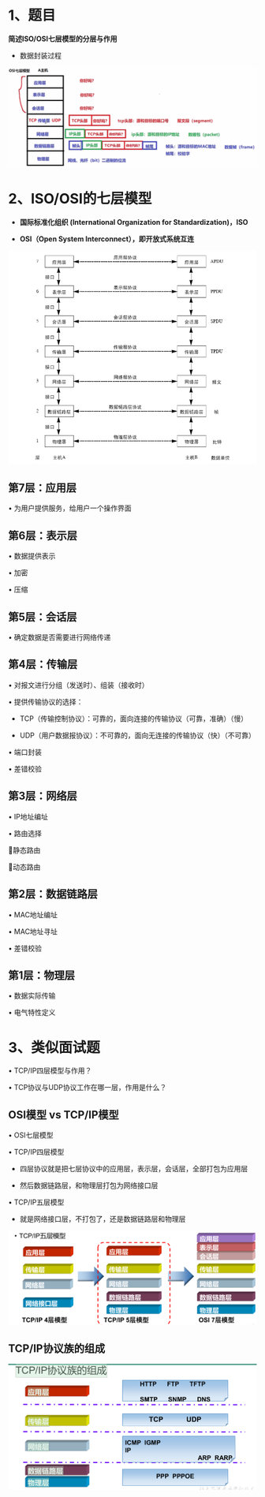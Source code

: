 # 1、题目

**简述ISO/OSI七层模型的分层与作用**

- 数据封装过程

![](images/WEBRESOURCE7fc2c81379924d9eb8233b03f5a58428截图.png)

# 2、ISO/OSI的七层模型

- **国际标准化组织 (International Organization for Standardization)，ISO**

- **OSI（Open System Interconnect），即开放式系统互连**

![](images/WEBRESOURCEf4130ad5efe74c66aaf0edfa1e68e7c2截图.png)

## 第7层：应用层

• 为用户提供服务，给用户一个操作界面

## 第6层：表示层

• 数据提供表示

• 加密

• 压缩

## 第5层：会话层

• 确定数据是否需要进行网络传递

## 第4层：传输层

• 对报文进行分组（发送时）、组装（接收时）

• 提供传输协议的选择：

- TCP（传输控制协议）：可靠的，面向连接的传输协议（可靠，准确）（慢）

- UDP（用户数据报协议）：不可靠的，面向无连接的传输协议（快）（不可靠）

• 端口封装

• 差错校验

## 第3层：网络层

• IP地址编址

• 路由选择

静态路由

动态路由

## 第2层：数据链路层

• MAC地址编址

• MAC地址寻址

• 差错校验

## 第1层：物理层

• 数据实际传输

• 电气特性定义

# 3、类似面试题

• TCP/IP四层模型与作用？

• TCP协议与UDP协议工作在哪一层，作用是什么？

## OSI模型 vs TCP/IP模型

• OSI七层模型

• TCP/IP四层模型

- 四层协议就是把七层协议中的应用层，表示层，会话层，全部打包为应用层

- 然后数据链路层，和物理层打包为网络接口层

• TCP/IP五层模型

- 就是网络接口层，不打包了，还是数据链路层和物理层

![](images/WEBRESOURCEbba4059bd98d4ff39a102c73da18b607截图.png)

## TCP/IP协议族的组成

![](images/WEBRESOURCEa234b4ed0aa740a98839de20abe38d4f截图.png)